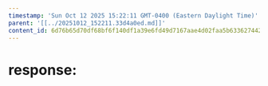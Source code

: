 ```yaml
---
timestamp: 'Sun Oct 12 2025 15:22:11 GMT-0400 (Eastern Daylight Time)'
parent: '[[../20251012_152211.33d4a0ed.md]]'
content_id: 6d76b65d70df68bf6f140df1a39e6fd49d7167aae4d02faa5b63362744266256
---
```


# response:
